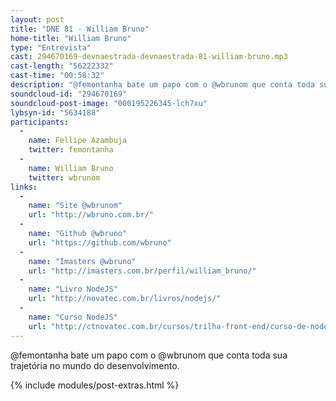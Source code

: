 ```yaml
---
layout: post
title: "DNE 81 - William Bruno"
home-title: "William Bruno"
type: "Entrevista"
cast: 294670169-devnaestrada-devnaestrada-81-william-bruno.mp3
cast-length: "56222332"
cast-time: "00:58:32"
description: "@femontanha bate um papo com o @wbrunom que conta toda sua trajetória no mundo do desenvolvimento."
soundcloud-id: "294670169"
soundcloud-post-image: "000195226345-lch7xu"
lybsyn-id: "5634188"
participants:
  -
    name: Fellipe Azambuja
    twitter: femontanha
  -
    name: William Bruno
    twitter: wbrunom
links:
  -
    name: "Site @wbrunom"
    url: "http://wbruno.com.br/"
  -
    name: "Github @wbruno"
    url: "https://github.com/wbruno"
  -
    name: "Imasters @wbruno"
    url: "http://imasters.com.br/perfil/william_bruno/"
  -
    name: "Livro NodeJS"
    url: "http://novatec.com.br/livros/nodejs/"
  -
    name: "Curso NodeJS"
    url: "http://ctnovatec.com.br/cursos/trilha-front-end/curso-de-nodejs/"
---
```


@femontanha bate um papo com o @wbrunom que conta toda sua trajetória no mundo do desenvolvimento.

{% include modules/post-extras.html %}
